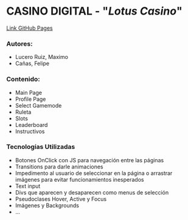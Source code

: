 # **CASINO DIGITAL - "*Lotus Casino*"**

[Link GitHub Pages](https://ucc-labcompu2-Historico.github.io/proyecto2022-canas-lucero/)

### **Autores:**

- Lucero Ruiz, Maximo
- Cañas, Felipe


### **Contenido:**

- Main Page
- Profile Page
- Select Gamemode
- Ruleta
- Slots
- Leaderboard
- Instructivos

### **Tecnologías Utilizadas**

- Botones OnClick con JS para navegación entre las páginas
- Transitions para darle animaciones
- Impedimento al usuario de seleccionar en la página o arrastrar imágenes para evitar funcionamientos inesperados
- Text input
- Divs que aparecen y desaparecen como menus de selección
- Pseudoclases Hover, Active y Focus
- Imágenes y Backgrounds
- ...


